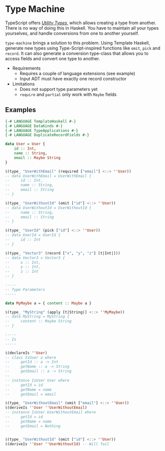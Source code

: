 # Type Machine

TypeScript offers [*Utility Types*](https://www.typescriptlang.org/docs/handbook/utility-types.html), which allows creating a type from another.
There is no way of doing this in Haskell. You have to maintain all your types yourselves, and handle conversions from one to another yourself.

`type-machine` brings a solution to this problem. Using Template Haskell, generate new types using Type-Script-inspired functions like `omit`, `pick` and `record`.
It can also generate a conversion type-class that allows you to access fields and convert one type to another.

- Requirements
    - Requires a couple of language extensions (see example)
    - Input ADT must have exactly one record constructor
- Limitations
    - Does not support type parameters yet
    - `require` and `partial` only work with `Maybe` fields 

## Examples

```haskell
{-# LANGUAGE TemplateHaskell #-}
{-# LANGUAGE DataKinds #-}
{-# LANGUAGE TypeApplications #-}
{-# LANGUAGE DuplicateRecordFields #-}

data User = User {
    id :: Int,
    name :: String,
    email :: Maybe String
}

$(type_ "UserWithEmail" (required ["email"] <::> ''User))
-- data UserWithEmail = UserWithEmail {
--     id :: Int,
--     name :: String,
--     email :: String
-- }

$(type_ "UserWithoutId" (omit ["id"] <::> ''User))
-- data UserWithoutId = UserWithoutId {
--     name :: String,
--     email :: String
-- }

$(type_ "UserId" (pick ["id"] <::> ''User))
-- data UserId = UserId {
--     id :: Int
-- }

$(type_ "Vector3" (record ["x", "y", "z"] [t|Int|]))
-- data Vector3 = Vector3 {
--     x :: Int,
--     y :: Int,
--     z :: Int
-- }

-----
-- Type Parameters
-----

data MyMaybe a = { content :: Maybe a }

$(type_ "MyString" (apply [t|String|] <::> ''MyMaybe))
-- data MyString = MyString { 
--     content :: Maybe String
-- }

-----
-- Is
-----

$(declareIs ''User)
-- class IsUser a where
--     getId :: a -> Int
--     getName :: a -> String
--     getEmail :: a -> String
--
-- instance IsUser User where
--     getId = id
--     getName = name
--     getEmail = email

$(type_ "UserWithoutEmail" (omit ["email"] <::> ''User))
$(deriveIs ''User ''UserWithoutEmail)
-- instance IsUser UserWithoutEmail where
--     getId = id
--     getName = name
--     getEmail = Nothing 


$(type_ "UserWithoutId" (omit ["id"] <::> ''User))
$(deriveIs ''User ''UserWithoutId) -- Will fail
```
